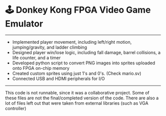 # 🕹️ Donkey Kong FPGA Video Game Emulator
 ---
 - Implemented player movement, including left/right motion, jumping/gravity, and ladder climbing
 - Designed player win/lose logic, including fall damage, barrel collisions, a life counter, and a timer
 - Developed python script to convert PNG images into sprites uploaded onto FPGA on-chip memory
 - Created custom sprites using just 1's and 0's. (Check mario.sv)
 - Connected USB and HDMI peripherals for I/O

---
This code is not runnable, since it was a collaborative project. Some of these files are not the final/completed version of the code. There are also a lot of files left out that were taken from external libraries (such as VGA controller)
